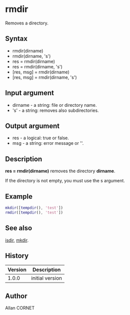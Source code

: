 

# rmdir

Removes a directory.

## Syntax

- rmdir(dirname)
- rmdir(dirname, 's')
- res = rmdir(dirname)
- res = rmdir(dirname, 's')
- [res, msg] = rmdir(dirname)
- [res, msg] = rmdir(dirname, 's')

## Input argument

 - dirname - a string: file or directory name.
 - 's' - a string: removes also subdirectories.

## Output argument

 - res - a logical: true or false.
 - msg - a string: error message or ''.

## Description


  <p><b>res = rmdir(dirname)</b> removes the directory <b>dirname</b>.</p>
  <p>If the directory is not empty, you must use the s argument.</p>


## Example

```matlab
mkdir([tempdir(), 'test'])
rmdir([tempdir(), 'test'])
```

## See also

[isdir](isdir.md), [mkdir](mkdir.md).
## History

|Version|Description|
|------|------|
|1.0.0|initial version|


## Author

Allan CORNET



